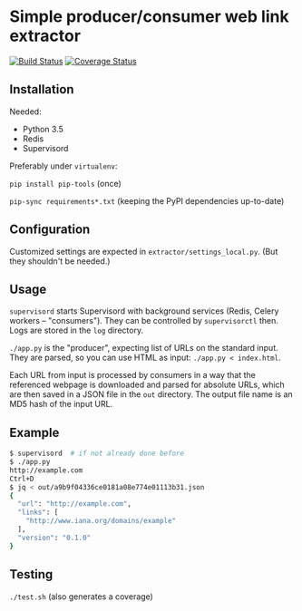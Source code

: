 # Simple producer/consumer web link extractor

[![Build Status](https://travis-ci.org/garncarz/link-extractor.svg?branch=master)](https://travis-ci.org/garncarz/link-extractor)
[![Coverage Status](https://coveralls.io/repos/github/garncarz/link-extractor/badge.svg?branch=master)](https://coveralls.io/github/garncarz/link-extractor?branch=master)


## Installation

Needed:
- Python 3.5
- Redis
- Supervisord

Preferably under `virtualenv`:

`pip install pip-tools` (once)

`pip-sync requirements*.txt` (keeping the PyPI dependencies up-to-date)


## Configuration

Customized settings are expected in `extractor/settings_local.py`.
(But they shouldn't be needed.)


## Usage

`supervisord` starts Supervisord with background services
(Redis, Celery workers – "consumers").
They can be controlled by `supervisorctl` then.
Logs are stored in the `log` directory.

`./app.py` is the "producer", expecting list of URLs on the standard input.
They are parsed, so you can use HTML as input: `./app.py < index.html`.

Each URL from input is processed by consumers in a way that
the referenced webpage is downloaded and parsed for absolute URLs,
which are then saved in a JSON file in the `out` directory.
The output file name is an MD5 hash of the input URL.


## Example

```sh
$ supervisord  # if not already done before
$ ./app.py
http://example.com
Ctrl+D
$ jq < out/a9b9f04336ce0181a08e774e01113b31.json
{
  "url": "http://example.com",
  "links": [
    "http://www.iana.org/domains/example"
  ],
  "version": "0.1.0"
}
```


## Testing

`./test.sh` (also generates a coverage)


<!-- ❄️ Hello to the GitHub Archive! ❄️ -->
